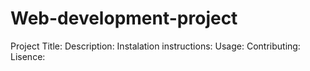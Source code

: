 # Web-development-project

Project Title:
Description:
Instalation instructions:
Usage:
Contributing:
Lisence:
